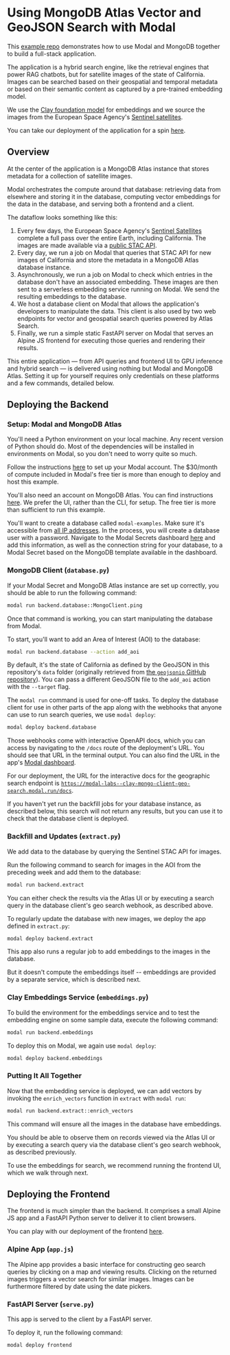 # Using MongoDB Atlas Vector and GeoJSON Search with Modal

This [example repo](https://github.com/modal-labs/search-california)
demonstrates how to use Modal and MongoDB together
to build a full-stack application.

The application is a hybrid search engine,
like the retrieval engines that power RAG chatbots,
but for satellite images of the state of California.
Images can be searched based on their
geospatial and temporal metadata or based on their semantic content
as captured by a pre-trained embedding model.

We use the [Clay foundation model](https://clay-foundation.github.io/model/index.html)
for embeddings and we source the images from the European Space Agency's
[Sentinel satellites](https://www.esa.int/Applications/Observing_the_Earth/Copernicus/The_Sentinel_missions).

You can take our deployment of the application for a spin
[here](https://modal-labs--clay-hybrid-search.modal.run/).

## Overview

At the center of the application is a MongoDB Atlas instance
that stores metadata for a collection of satellite images.

Modal orchestrates the compute around that database:
retrieving data from elsewhere and storing it in the database,
computing vector embeddings for the data in the database,
and serving both a frontend and a client.

The dataflow looks something like this:

1. Every few days, the European Space Agency's
   [Sentinel Satellites](https://www.esa.int/Applications/Observing_the_Earth/Copernicus/The_Sentinel_missions)
   complete a full pass over the entire Earth, including California.
   The images are made available via a [public STAC API](https://element84.com/geospatial/introducing-earth-search-v1-new-datasets-now-available/).
2. Every day, we run a job on Modal that queries that STAC API
   for new images of California and store the metadata in a MongoDB Atlas
   database instance.
3. Asynchronously, we run a job on Modal to check which entries
   in the database don't have an associated embedding.
   These images are then sent to a serverless embedding service
   running on Modal. We send the resulting embeddings to the database.
4. We host a database client on Modal that allows the application's
   developers to manipulate the data. This client is also used by two
   web endpoints for vector and geospatial search queries powered by
   Atlas Search.
5. Finally, we run a simple static FastAPI server on Modal that serves
   an Alpine JS frontend for executing those queries and rendering their results.

This entire application —
from API queries and frontend UI to GPU inference and hybrid search —
is delivered using nothing but Modal and MongoDB Atlas.
Setting it up for yourself requires only credentials on these platforms
and a few commands, detailed below.

## Deploying the Backend

### Setup: Modal and MongoDB Atlas

You'll need a Python environment on your local machine.
Any recent version of Python should do.
Most of the dependencies will be installed in environments on Modal,
so you don't need to worry quite so much.

Follow the instructions [here](https://modal.com/docs/guide#getting-started)
to set up your Modal account.
The $30/month of compute included in Modal's free tier is
more than enough to deploy and host this example.

You'll also need an account on MongoDB Atlas.
You can find instructions [here](https://www.mongodb.com/docs/atlas/getting-started/).
We prefer the UI, rather than the CLI, for setup.
The free tier is more than sufficient to run this example.

You'll want to create a database called `modal-examples`.
Make sure it's accessible from [all IP addresses](https://stackoverflow.com/questions/66035947/allow-access-from-anywhere-mongodb-atlas).
In the process, you will create a database user with a password.
Navigate to the Modal Secrets dashboard [here](https://modal.com/secrets/)
and add this information, as well as the connection string for your database,
to a Modal Secret based on the MongoDB template available in the dashboard.

### MongoDB Client (`database.py`)

If your Modal Secret and MongoDB Atlas instance are set up correctly,
you should be able to run the following command:

```bash
modal run backend.database::MongoClient.ping
```

Once that command is working, you can start manipulating the database
from Modal.

To start, you'll want to add an Area of Interest (AOI) to the database:

```bash
modal run backend.database --action add_aoi
```

By default, it's the state of California as defined by the GeoJSON
in this repository's `data` folder (originally retrieved from
[the `geojsonio` GitHub repository](https://github.com/ropensci/geojsonio/blob/7e4cc683ed3d6eec38a8cae5ce03fa6d82acafc7/inst/examples/california.geojson)).
You can pass a different GeoJSON file to the `add_aoi` action
with the `--target` flag.

The `modal run` command is used for one-off tasks.
To deploy the database client for use in other parts of the app
along with the webhooks that anyone can use to run search queries,
we use `modal deploy`:

```bash
modal deploy backend.database
```

Those webhooks come with interactive OpenAPI docs,
which you can access by navigating to the `/docs` route of the deployment's URL.
You should see that URL in the terminal output.
You can also find the URL in the app's [Modal dashboard](https://modal.com/apps).

For our deployment, the URL for the interactive docs for the geographic
search endpoint is
[`https://modal-labs--clay-mongo-client-geo-search.modal.run/docs`](https://modal-labs--clay-mongo-client-geo-search.modal.run/docs).

If you haven't yet run the backfill jobs for your database instance,
as described below, this search will not return any results,
but you can use it to check that the database client is deployed.

### Backfill and Updates (`extract.py`)

We add data to the database by querying the Sentinel STAC API for images.

Run the following command to search for images in the AOI
from the preceding week and add them to the database:

```bash
modal run backend.extract
```

You can either check the results via the Atlas UI
or by executing a search query in the database client's geo search webhook,
as described above.

To regularly update the database with new images,
we deploy the app defined in `extract.py`:

```bash
modal deploy backend.extract
```

This app also runs a regular job to add embeddings to the images
in the database.

But it doesn't compute the embeddings itself --
embeddings are provided by a separate service,
which is described next.

### Clay Embeddings Service (`embeddings.py`)

To build the environment for the embeddings service
and to test the embedding engine on some sample data,
execute the following command:

```bash
modal run backend.embeddings
```

To deploy this on Modal, we again use `modal deploy`:

```bash
modal deploy backend.embeddings
```

### Putting It All Together

Now that the embedding service is deployed,
we can add vectors by invoking the `enrich_vectors`
function in `extract` with `modal run`:

```bash
modal run backend.extract::enrich_vectors
```

This command will ensure all the images in the database have embeddings.

You should be able to observe them on records viewed via the Atlas UI
or by executing a search query via the database client's geo search webhook,
as described previously.

To use the embeddings for search, we recommend running the frontend UI,
which we walk through next.

## Deploying the Frontend

The frontend is much simpler than the backend.
It comprises a small Alpine JS app and a FastAPI Python server
to deliver it to client browsers.

You can play with our deployment of the frontend
[here](https://modal-labs--clay-hybrid-search.modal.run/).

### Alpine App (`app.js`)

The Alpine app provides a basic interface for constructing geo search queries
by clicking on a map and viewing results.
Clicking on the returned images triggers a vector search for similar images.
Images can be furthermore filtered by date using the date pickers.

### FastAPI Server (`serve.py`)

This app is served to the client by a FastAPI server.

To deploy it, run the following command:

```bash
modal deploy frontend
```
